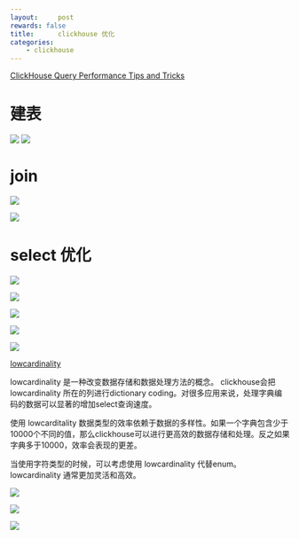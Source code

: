 ```yaml
---
layout:     post
rewards: false
title:      clickhouse 优化
categories:
    - clickhouse
---
```


[ClickHouse Query Performance Tips and Tricks](https://www.altinity.com/presentations/2019/10/9/clickhouse-query-performance-tips-and-tricks)


# 建表

<span class='gp-2'>
    <img src='https://tva1.sinaimg.cn/large/007S8ZIlgy1gfo535wuwcj31lk0u0gya.jpg' />
    <img src='https://tva1.sinaimg.cn/large/007S8ZIlgy1gfo54ga7rjj31i30u07e7.jpg' />
</span>

# join 

![](https://tva1.sinaimg.cn/large/007S8ZIlgy1gfo59rz2yvj31hs0u0gy5.jpg)

![](https://tva1.sinaimg.cn/large/007S8ZIlgy1gfoel9scokj31kw0u0k6t.jpg)

# select 优化

![](https://tva1.sinaimg.cn/large/007S8ZIlgy1gfoeuq87l7j31o90u0drb.jpg)

![](https://tva1.sinaimg.cn/large/007S8ZIlgy1gfof4klklbj31z10u0alj.jpg)

![](https://tva1.sinaimg.cn/large/007S8ZIlgy1gfofcfp74qj31h40u07ic.jpg)

![](https://tva1.sinaimg.cn/large/007S8ZIlgy1gfoff16qh3j31x10u04cc.jpg)

![](https://tva1.sinaimg.cn/large/007S8ZIlgy1gfofm2osutj31g90u0dx2.jpg)

[lowcardinality](https://clickhouse.tech/docs/zh/sql-reference/data-types/lowcardinality/)

lowcardinality 是一种改变数据存储和数据处理方法的概念。 clickhouse会把 lowcardinality 所在的列进行dictionary coding。对很多应用来说，处理字典编码的数据可以显著的增加select查询速度。

使用 lowcarditality 数据类型的效率依赖于数据的多样性。如果一个字典包含少于10000个不同的值，那么clickhouse可以进行更高效的数据存储和处理。反之如果字典多于10000，效率会表现的更差。

当使用字符类型的时候，可以考虑使用 lowcardinality 代替enum。 lowcardinality 通常更加灵活和高效。


![](https://tva1.sinaimg.cn/large/007S8ZIlgy1gfofx5l97oj31lu0u0ap5.jpg)

![](https://tva1.sinaimg.cn/large/007S8ZIlgy1gfofydqrtzj31mm0u0gxj.jpg)

![](https://tva1.sinaimg.cn/large/007S8ZIlgy1gfog8k3xd6j31k10u0k3a.jpg)